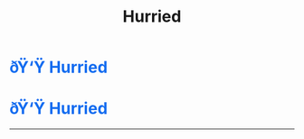 ﻿---
lang: en-US
title: Hurried
prev: Fragile
next: Influenced
---
# <font color=#136cf0>ðŸ‘Ÿ <b>Hurried</b></font> <Badge text="Harmful" type="tip" vertical="middle"/>
# <font color=#136cf0>ðŸ‘Ÿ <b>Hurried</b></font> <Badge text="Harmful" type="tip" vertical="middle"/>
---



